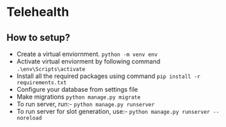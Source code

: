 # Telehealth

## How to setup?
- Create a virtual enviornment.
    `python -m venv env`
- Activate virtual enviorment by following command
    `.\env\Scripts\activate`
- Install all the required packages using command
    `pip install -r requirements.txt`
- Configure your database from settings file
- Make migrations
    `python manage.py migrate`
- To run server, run:-
    `python manage.py runserver`
- To run server for slot generation, use:-
    `python manage.py runserver --noreload`